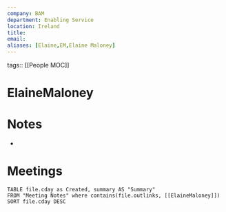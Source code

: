 ```yaml
---
company: BAM
department: Enabling Service
location: Ireland
title: 
email: 
aliases: [Elaine,EM,Elaine Maloney]
---
```

tags:: [[People MOC]]
# ElaineMaloney

# Notes
- 

# Meetings
```dataview
TABLE file.cday as Created, summary AS "Summary"
FROM "Meeting Notes" where contains(file.outlinks, [[ElaineMaloney]])
SORT file.cday DESC
```